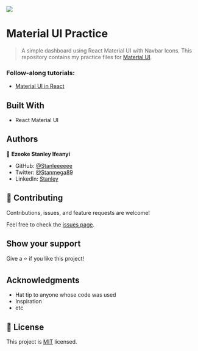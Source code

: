 ![](https://img.shields.io/badge/Microverse-blueviolet)

# Material UI Practice

> A simple dashboard using React Material UI with Navbar Icons.
> This repository contains my practice files for [Material UI](https://mui.com/).

### Follow-along tutorials:
* [Material UI in React](https://www.youtube.com/watch?v=h9KevTtI5O0&list=PLDxCaNaYIuUlG5ZqoQzFE27CUOoQvOqnQ)


## Built With

- React Material UI


## Authors

👤 **Ezeoke Stanley Ifeanyi**

- GitHub: [@Stanleeeeee](https://github.com/Stanleeeeee)
- Twitter: [@Stanmega89](https://twitter.com/Stanmega89)
- LinkedIn: [Stanley](https://linkedin.com/in/stanley-ezeoke)


## 🤝 Contributing

Contributions, issues, and feature requests are welcome!

Feel free to check the [issues page](../../issues/).

## Show your support

Give a ⭐️ if you like this project!

## Acknowledgments

- Hat tip to anyone whose code was used
- Inspiration
- etc

## 📝 License

This project is [MIT](./LICENSE) licensed.